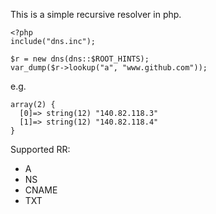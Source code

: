 This is a simple recursive resolver in php.

    <?php
    include("dns.inc");

    $r = new dns(dns::$ROOT_HINTS);
    var_dump($r->lookup("a", "www.github.com"));

e.g.

    array(2) {
      [0]=> string(12) "140.82.118.3"
      [1]=> string(12) "140.82.118.4"
    }

Supported RR:

* A
* NS
* CNAME
* TXT

